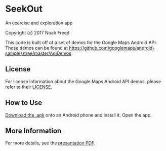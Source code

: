 SeekOut
===================================

An exercise and exploration app

Copyright (c) 2017 Noah Freed

This code is built off of a set of demos for the Google Maps Android API. Those demos can be found at https://github.com/googlemaps/android-samples/tree/master/ApiDemos.

License
-------

For license information about the Google Maps Android API demos, please refer to their [LICENSE](https://github.com/googlemaps/android-samples/blob/master/LICENSE).

How to Use
-------
[Download the .apk](http://noahfreed.com/res/SeekOut.apk) onto an Android phone and install it. Open the app.

More Information
-------
For more details, see the [presentation PDF](https://github.com/Ensath/SeekOut/blob/master/SeekOutPresentation.pdf).
